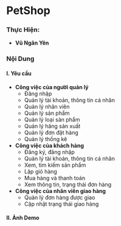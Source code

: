# PetShop
### Thực Hiện:
- **Vũ Ngân Yên**
### Nội Dung
#### I. Yêu cầu
- **Công việc của người quản lý**
  - Đăng nhập
  - Quản lý tài khoản, thông tin cá nhân
  - Quản lý nhân viên
  - Quản lý sản phẩm
  - Quản lý loại sản phẩm
  - Quản lý hãng sản xuất
  - Quản lý đơn đặt hàng
  - Quản lý thống kê
- **Công việc của khách hàng**
  - Đăng ký, đăng nhập
  - Quản lý tài khoản, thông tin cá nhân
  - Xem, tìm kiếm sản phẩm
  - Lập giỏ hàng
  - Mua hàng và thanh toán
  - Xem thông tin, trạng thái đơn hàng
- **Công việc của nhân viên giao hàng**
  - Quản lý đơn hàng được giao
  - Cập nhật trạng thái giao hàng

#### II. Ảnh Demo






